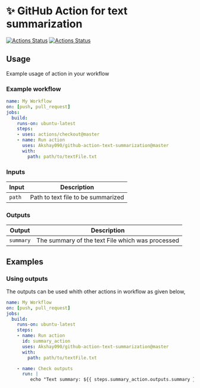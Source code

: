 # ✨ GitHub Action for text summarization

[![Actions Status](https://github.com/Akshay090/github-action-text-summarization/workflows/Lint/badge.svg)](https://github.com/Akshay090/github-action-text-summarization/actions)
[![Actions Status](https://github.com/Akshay090/github-action-text-summarization/workflows/Integration%20Test/badge.svg)](https://github.com/Akshay090/github-action-text-summarization/actions)

## Usage

Example usage of action in your workflow

### Example workflow

```yaml
name: My Workflow
on: [push, pull_request]
jobs:
  build:
    runs-on: ubuntu-latest
    steps:
    - uses: actions/checkout@master
    - name: Run action
      uses: Akshay090/github-action-text-summarization@master
      with:
        path: path/to/textFile.txt
```

### Inputs

| Input                                             | Description                                        |
|------------------------------------------------------|-----------------------------------------------|
| `path`  | Path to text file to be summarized    |

### Outputs

| Output                                             | Description                                        |
|------------------------------------------------------|-----------------------------------------------|
| `summary`  | The summary of the text File which was processed    |

## Examples

### Using outputs

The outputs can be used whith other actions in workflow as given below, 

```yaml
name: My Workflow
on: [push, pull_request]
jobs:
  build:
    runs-on: ubuntu-latest
    steps:
    - name: Run action
      id: summary_action
      uses: Akshay090/github-action-text-summarization@master
      with:
        path: path/to/textFile.txt

    - name: Check outputs
      run: |
         echo "Text summary: ${{ steps.summary_action.outputs.summary }}"
```
